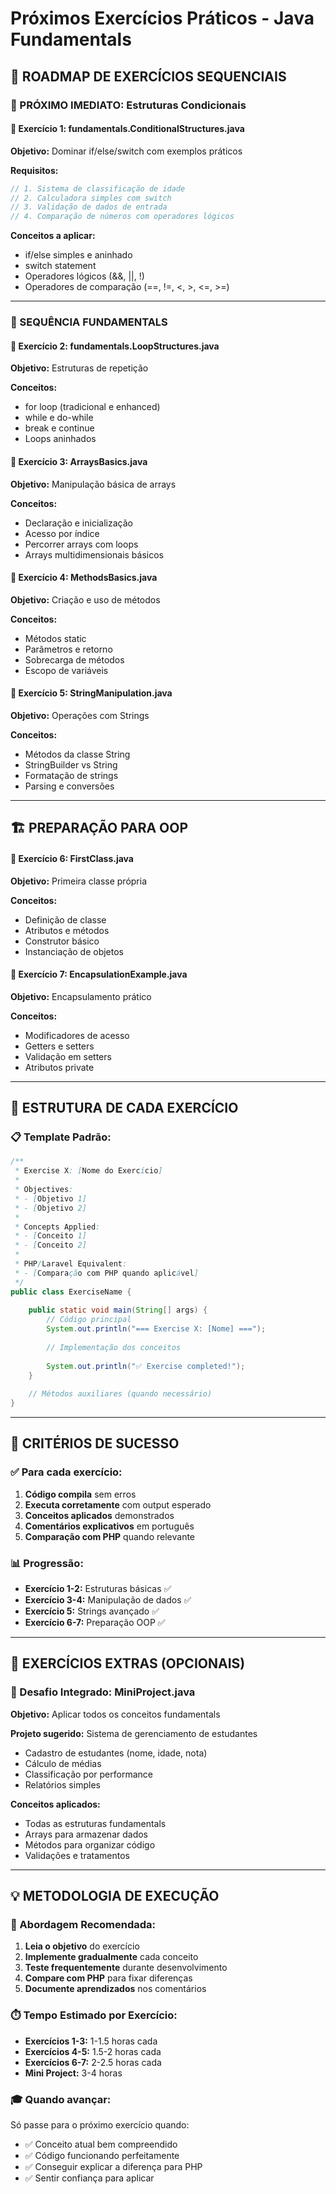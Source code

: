 # Próximos Exercícios Práticos - Java Fundamentals

## 🎯 **ROADMAP DE EXERCÍCIOS SEQUENCIAIS**

### **🚧 PRÓXIMO IMEDIATO: Estruturas Condicionais**

#### **📝 Exercício 1: fundamentals.ConditionalStructures.java**
**Objetivo:** Dominar if/else/switch com exemplos práticos

**Requisitos:**
```java
// 1. Sistema de classificação de idade
// 2. Calculadora simples com switch
// 3. Validação de dados de entrada
// 4. Comparação de números com operadores lógicos
```

**Conceitos a aplicar:**
- if/else simples e aninhado
- switch statement
- Operadores lógicos (&&, ||, !)
- Operadores de comparação (==, !=, <, >, <=, >=)

---

### **🔄 SEQUÊNCIA FUNDAMENTALS**

#### **📝 Exercício 2: fundamentals.LoopStructures.java**
**Objetivo:** Estruturas de repetição

**Conceitos:**
- for loop (tradicional e enhanced)
- while e do-while
- break e continue
- Loops aninhados

#### **📝 Exercício 3: ArraysBasics.java**
**Objetivo:** Manipulação básica de arrays

**Conceitos:**
- Declaração e inicialização
- Acesso por índice
- Percorrer arrays com loops
- Arrays multidimensionais básicos

#### **📝 Exercício 4: MethodsBasics.java**
**Objetivo:** Criação e uso de métodos

**Conceitos:**
- Métodos static
- Parâmetros e retorno
- Sobrecarga de métodos
- Escopo de variáveis

#### **📝 Exercício 5: StringManipulation.java**
**Objetivo:** Operações com Strings

**Conceitos:**
- Métodos da classe String
- StringBuilder vs String
- Formatação de strings
- Parsing e conversões

---

## 🏗️ **PREPARAÇÃO PARA OOP**

#### **📝 Exercício 6: FirstClass.java**
**Objetivo:** Primeira classe própria

**Conceitos:**
- Definição de classe
- Atributos e métodos
- Construtor básico
- Instanciação de objetos

#### **📝 Exercício 7: EncapsulationExample.java**
**Objetivo:** Encapsulamento prático

**Conceitos:**
- Modificadores de acesso
- Getters e setters
- Validação em setters
- Atributos private

---

## 🚀 **ESTRUTURA DE CADA EXERCÍCIO**

### **📋 Template Padrão:**
```java
/**
 * Exercise X: [Nome do Exercício]
 * 
 * Objectives:
 * - [Objetivo 1]
 * - [Objetivo 2]
 * 
 * Concepts Applied:
 * - [Conceito 1]
 * - [Conceito 2]
 * 
 * PHP/Laravel Equivalent:
 * - [Comparação com PHP quando aplicável]
 */
public class ExerciseName {
    
    public static void main(String[] args) {
        // Código principal
        System.out.println("=== Exercise X: [Nome] ===");
        
        // Implementação dos conceitos
        
        System.out.println("✅ Exercise completed!");
    }
    
    // Métodos auxiliares (quando necessário)
}
```

---

## 🎯 **CRITÉRIOS DE SUCESSO**

### **✅ Para cada exercício:**
1. **Código compila** sem erros
2. **Executa corretamente** com output esperado
3. **Conceitos aplicados** demonstrados
4. **Comentários explicativos** em português
5. **Comparação com PHP** quando relevante

### **📊 Progressão:**
- **Exercício 1-2:** Estruturas básicas ✅
- **Exercício 3-4:** Manipulação de dados ✅  
- **Exercício 5:** Strings avançado ✅
- **Exercício 6-7:** Preparação OOP ✅

---

## 🎪 **EXERCÍCIOS EXTRAS (OPCIONAIS)**

### **🌟 Desafio Integrado: MiniProject.java**
**Objetivo:** Aplicar todos os conceitos fundamentals

**Projeto sugerido:** Sistema de gerenciamento de estudantes
- Cadastro de estudantes (nome, idade, nota)
- Cálculo de médias
- Classificação por performance
- Relatórios simples

**Conceitos aplicados:**
- Todas as estruturas fundamentals
- Arrays para armazenar dados
- Métodos para organizar código
- Validações e tratamentos

---

## 💡 **METODOLOGIA DE EXECUÇÃO**

### **🎯 Abordagem Recomendada:**
1. **Leia o objetivo** do exercício
2. **Implemente gradualmente** cada conceito
3. **Teste frequentemente** durante desenvolvimento
4. **Compare com PHP** para fixar diferenças
5. **Documente aprendizados** nos comentários

### **⏱️ Tempo Estimado por Exercício:**
- **Exercícios 1-3:** 1-1.5 horas cada
- **Exercícios 4-5:** 1.5-2 horas cada  
- **Exercícios 6-7:** 2-2.5 horas cada
- **Mini Project:** 3-4 horas

### **🎓 Quando avançar:**
Só passe para o próximo exercício quando:
- ✅ Conceito atual bem compreendido
- ✅ Código funcionando perfeitamente
- ✅ Conseguir explicar a diferença para PHP
- ✅ Sentir confiança para aplicar